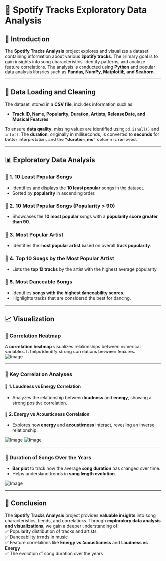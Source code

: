 
# 🎵 Spotify Tracks Exploratory Data Analysis  

## 📌 Introduction  
The **Spotify Tracks Analysis** project explores and visualizes a dataset containing information about various **Spotify tracks**. The primary goal is to gain insights into song characteristics, identify patterns, and analyze feature correlations. The analysis is conducted using **Python** and popular data analysis libraries such as **Pandas, NumPy, Matplotlib, and Seaborn**.  

---

## 📂 Data Loading and Cleaning  
The dataset, stored in a **CSV file**, includes information such as:  
- **Track ID, Name, Popularity, Duration, Artists, Release Date, and Musical Features**  

To ensure **data quality**, missing values are identified using `pd.isnull()` and `info()`. The **duration**, originally in milliseconds, is converted to **seconds** for better interpretation, and the **"duration_ms"** column is removed.  

---

## 📊 Exploratory Data Analysis  

### 🔹 1. 10 Least Popular Songs  
- Identifies and displays the **10 least popular** songs in the dataset.  
- Sorted by **popularity** in ascending order.  

### 🔹 2. 10 Most Popular Songs (Popularity > 90)  
- Showcases the **10 most popular** songs with a **popularity score greater than 90**.  

### 🔹 3. Most Popular Artist  
- Identifies the **most popular artist** based on overall **track popularity**.  

### 🔹 4. Top 10 Songs by the Most Popular Artist  
- Lists the **top 10 tracks** by the artist with the highest average popularity.  

### 🔹 5. Most Danceable Songs  
- Identifies **songs with the highest danceability scores**.  
- Highlights tracks that are considered the best for dancing.  

---

## 📈 Visualization  

### 🔹 Correlation Heatmap  
A **correlation heatmap** visualizes relationships between numerical variables. It helps identify strong correlations between features.  
![Image](https://github.com/user-attachments/assets/22f3836d-6c1b-4b30-a641-2994092ef015) 

---

### 🔹 Key Correlation Analyses  

#### 📌 1. **Loudness vs Energy Correlation**  
- Analyzes the relationship between **loudness** and **energy**, showing a strong positive correlation.  

#### 📌 2. **Energy vs Acousticness Correlation**  
- Explores how **energy** and **acousticness** interact, revealing an inverse relationship.  

![Image](https://github.com/user-attachments/assets/b9e363eb-e00f-4570-847a-ef34ad420981)
![Image](https://github.com/user-attachments/assets/e06c6b5c-1a49-4697-acf8-cfdd72b60068) 

---

### 🔹 Duration of Songs Over the Years  
- **Bar plot** to track how the average **song duration** has changed over time.  
- Helps understand trends in **song length evolution**.  

![Image](https://github.com/user-attachments/assets/8b49df0b-5fd5-43c3-938d-80ab0738ac21)

---

## 🎯 Conclusion  
The **Spotify Tracks Analysis** project provides **valuable insights** into song characteristics, trends, and correlations. Through **exploratory data analysis and visualizations**, we gain a deeper understanding of:  
✅ Popularity distribution of tracks and artists  
✅ Danceability trends in music  
✅ Feature correlations like **Energy vs Acousticness** and **Loudness vs Energy**  
✅ The evolution of song duration over the years  



